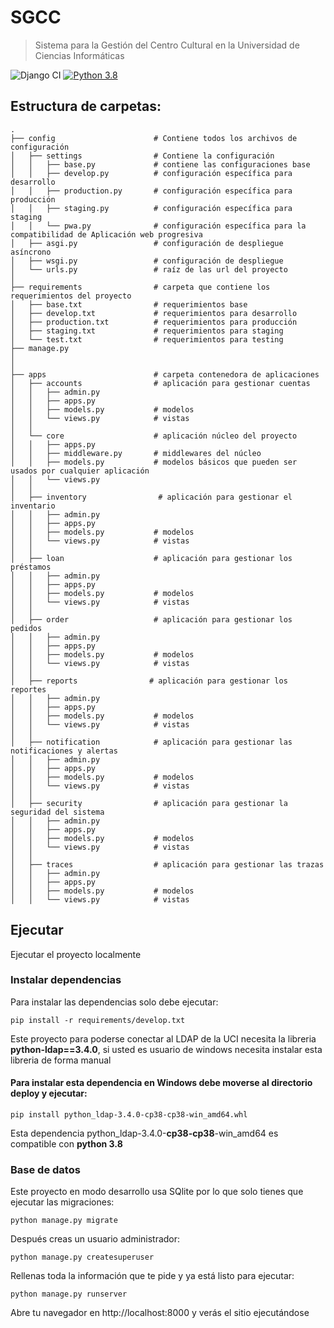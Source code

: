 # SGCC
> Sistema para la Gestión del Centro Cultural en la Universidad de Ciencias Informáticas

![Django CI](https://github.com/JustShip/justshipto_core/actions/workflows/django.yml/badge.svg)
[![Python 3.8](https://img.shields.io/badge/python-3.8-blue.svg)](https://www.python.org/downloads/release/python-380/)

## Estructura de carpetas:

    .
    ├── config                      # Contiene todos los archivos de configuración
    │   ├── settings                # Contiene la configuración
    │   │   ├── base.py             # contiene las configuraciones base
    │   │   ├── develop.py          # configuración específica para desarrollo
    │   │   ├── production.py       # configuración específica para producción
    │   │   ├── staging.py          # configuración específica para staging
    │   │   └── pwa.py              # configuración específica para la compatibilidad de Aplicación web progresiva
    │   ├── asgi.py                 # configuración de despliegue asíncrono
    │   ├── wsgi.py                 # configuración de despliegue
    │   └── urls.py                 # raíz de las url del proyecto
    │ 
    ├── requirements                # carpeta que contiene los requerimientos del proyecto
    │   ├── base.txt                # requerimientos base
    │   ├── develop.txt             # requerimientos para desarrollo
    │   ├── production.txt          # requerimientos para producción
    │   ├── staging.txt             # requerimientos para staging
    │   └── test.txt                # requerimientos para testing
    ├── manage.py    
    │ 
    │ 
    ├── apps                        # carpeta contenedora de aplicaciones
    │   ├── accounts                # aplicación para gestionar cuentas
    │   │   ├── admin.py
    │   │   ├── apps.py
    │   │   ├── models.py           # modelos
    │   │   └── views.py            # vistas
    │   │
    │   └── core                    # aplicación núcleo del proyecto
    │   │   ├── apps.py             
    │   │   ├── middleware.py       # middlewares del núcleo
    │   │   ├── models.py           # modelos básicos que pueden ser usados por cualquier aplicación
    │   │   └── views.py
    │   │
    │   ├── inventory                # aplicación para gestionar el inventario
    │   │   ├── admin.py
    │   │   ├── apps.py
    │   │   ├── models.py           # modelos
    │   │   └── views.py            # vistas
    │   │
    │   ├── loan                    # aplicación para gestionar los préstamos
    │   │   ├── admin.py
    │   │   ├── apps.py
    │   │   ├── models.py           # modelos
    │   │   └── views.py            # vistas
    │   │
    │   ├── order                   # aplicación para gestionar los pedidos
    │   │   ├── admin.py
    │   │   ├── apps.py
    │   │   ├── models.py           # modelos
    │   │   └── views.py            # vistas
    │   │
    │   ├── reports                # aplicación para gestionar los reportes
    │   │   ├── admin.py
    │   │   ├── apps.py
    │   │   ├── models.py           # modelos
    │   │   └── views.py            # vistas
    │   │
    │   ├── notification            # aplicación para gestionar las notificaciones y alertas
    │   │   ├── admin.py
    │   │   ├── apps.py
    │   │   ├── models.py           # modelos
    │   │   └── views.py            # vistas
    │   │
    │   ├── security                # aplicación para gestionar la seguridad del sistema
    │   │   ├── admin.py
    │   │   ├── apps.py
    │   │   ├── models.py           # modelos
    │   │   └── views.py            # vistas
    │   │
    │   ├── traces                  # aplicación para gestionar las trazas
    │   │   ├── admin.py
    │   │   ├── apps.py
    │   │   ├── models.py           # modelos
    │   │   └── views.py            # vistas



## Ejecutar
Ejecutar el proyecto localmente
### Instalar dependencias
Para instalar las dependencias solo debe ejecutar:

    pip install -r requirements/develop.txt

Este proyecto para poderse conectar al LDAP de la UCI necesita la libreria  
**python-ldap==3.4.0**, si usted es usuario de windows necesita instalar esta libreria de forma manual
#### Para instalar esta dependencia en Windows debe moverse al directorio deploy y ejecutar:

    pip install python_ldap-3.4.0-cp38-cp38-win_amd64.whl
Esta dependencia python_ldap-3.4.0-**cp38-cp38**-win_amd64 es compatible con **python 3.8**

### Base de datos
Este proyecto en modo desarrollo usa SQlite por lo que solo tienes que ejecutar las migraciones:

    python manage.py migrate
Después creas un usuario administrador:

    python manage.py createsuperuser
Rellenas toda la información que te pide y ya está listo para ejecutar:

    python manage.py runserver
Abre tu navegador en http://localhost:8000 y verás el sitio ejecutándose
